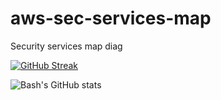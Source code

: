# aws-sec-services-map
Security services map diag

[![GitHub Streak](https://streak-stats.demolab.com/?user=your-github-username&theme=dark)](https://git.io/streak-stats)

![Bash's GitHub stats](https://github-readme-stats.vercel.app/api?username=your-github-username&show_icons=true&theme=radical)


